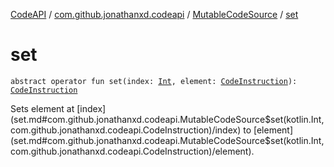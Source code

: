 [CodeAPI](../../index.md) / [com.github.jonathanxd.codeapi](../index.md) / [MutableCodeSource](index.md) / [set](.)

# set

`abstract operator fun set(index: `[`Int`](https://kotlinlang.org/api/latest/jvm/stdlib/kotlin/-int/index.html)`, element: `[`CodeInstruction`](../-code-instruction.md)`): `[`CodeInstruction`](../-code-instruction.md)

Sets element at [index](set.md#com.github.jonathanxd.codeapi.MutableCodeSource$set(kotlin.Int, com.github.jonathanxd.codeapi.CodeInstruction)/index) to [element](set.md#com.github.jonathanxd.codeapi.MutableCodeSource$set(kotlin.Int, com.github.jonathanxd.codeapi.CodeInstruction)/element).


